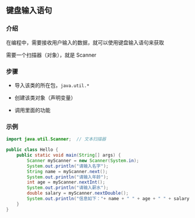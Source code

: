 ## 键盘输入语句

### 介绍

在编程中，需要接收用户输入的数据，就可以使用键盘输入语句来获取

需要一个扫描器（对象），就是 Scanner

### 步骤

- 导入该类的所在包，`java.util.*`

- 创建该类对象（声明变量）

- 调用里面的功能

### 示例

```java
import java.util.Scanner;  // 文本扫描器

public class Hello {
    public static void main(String[] args) {
        Scanner myScanner = new Scanner(System.in);
        System.out.println("请输入名字");
        String name = myScanner.next();
        System.out.println("请输入年龄");
        int age = myScanner.nextInt();
        System.out.println("请输入薪水");
        double salary = myScanner.nextDouble();
        System.out.println("信息如下："+ name + " " + age + " " + salary);
    }
}
```
